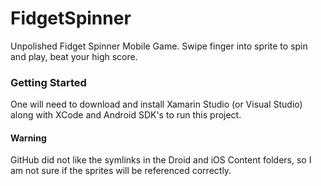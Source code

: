 # FidgetSpinner
Unpolished Fidget Spinner Mobile Game. Swipe finger into sprite to spin and play, beat your high score. 

### Getting Started
One will need to download and install Xamarin Studio (or Visual Studio) along with XCode and Android SDK's to run this project.

#### Warning
GitHub did not like the symlinks in the Droid and iOS Content folders, so I am not sure if the sprites will be referenced correctly.
